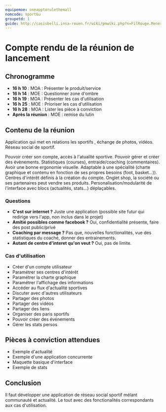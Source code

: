 ```yaml
---
equipemoe: oneapptorulethemall
nomcode: sport&u
groupetd: 1
guide: http://casisbelli.insa-rouen.fr/wiki/pmwiki.php?n=FilRouge.MenerReunionLancement
---
```


# Compte rendu de la réunion de lancement

## Chronogramme

- **16 h 10** : MOA : Présenter le produit/service
- **16 h 14** : MOE : Questionner zone d'ombre
- **16 h 19** : MOA : Présenter les cas d'utilisation
- **16 h 25** : MOE : Prioriser les cas d'utilisation
- **16 h 28** : MOA : Lister les pièce à conviction
- **Après la réunion** : MOE : remise du lutin

## Contenu de la réunion

Application qui met en relations les sportifs , échange de photos, vidéos. Réseau social de sportif.

Pouvoir créer son compte, accès à l'atualité sportive. Pouvoir gérer et créer des évènements. Statistiques (courses), entraide/coaching (commentaires). Avoir une bonne ergonomie visuelle. Adaptable à une spécialité (charte graphique et contenu en fonction de ses propres besoins (foot, basket...)). Centres d'intérêt définis à la création du compte. Onglet shop, la société ou ses partenaires peut vendre ses produits. Personalisation/modularité de l'interface avec blocs (actualités, stats...) déplaçables.

### Questions

- **C'est sur internet ?** Juste une application (possible site futur qui redirige vers l'app, non inclus dans le projet)  
- **Amitié possibles comme facebook ?** Oui, confidentialité présente, faire des post public/privé  
- **Coaching par message ?** Pas que, nouvelles fonctionalités, vue des statistiques du coaché, donner des entrainements.  
- **Autant de centre d'interet qu'on veut ?** Oui, pas de limite.  

### Cas d'utilisation

- Créer d'un compte utilisateur
- Paramétrer ses centres d'intérêt
- Paramétrer la charte graphique
- Paramétrer l'affichage des informations
- Accéder au flux d'actualité sportives
- Discuter avec d'autres utilisateurs
- Partager des photos
- Partager des vidéos
- Partager des liens
- Organiser des paris sportifs
- Pouvoir créer des événements
- Gérer les stats persos

## Pièces à conviction attendues

- Exemple d'actualité
- Exemple d'une application concurrente
- Maquette basique d'interface
- Exemple de stats


## Conclusion

Il faut développer une application de réseau social sportif mélant communauté et actualité. Le tout avec des fonctionalités correspondants aux cas d'utilisation.
